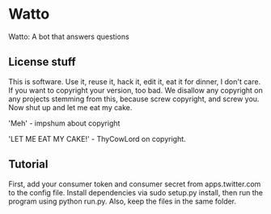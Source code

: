 # Watto

Watto: A bot that answers questions


## License stuff

This is software. Use it, reuse it, hack it, edit it, eat it for dinner, I don't care. If you want to copyright your version, too bad. We disallow any copyright on any projects stemming from this, because screw copyright, and screw you.  Now shut up and let me eat my cake.

'Meh' - impshum about copyright

'LET ME EAT MY CAKE!' - ThyCowLord on copyright.
## Tutorial
First, add your consumer token and consumer secret from apps.twitter.com to the config file. Install dependencies via sudo setup.py install, then run the program using python run.py. Also, keep the files in the same folder.

